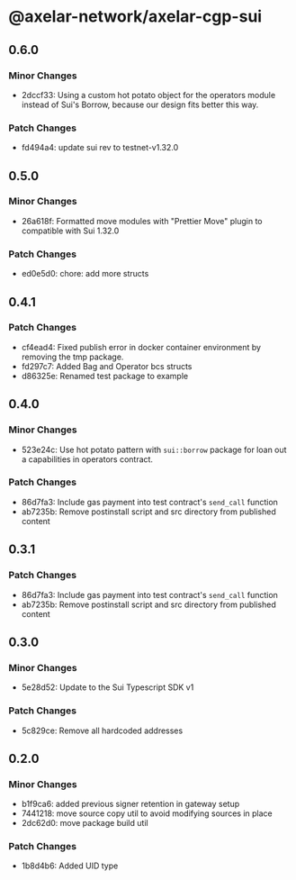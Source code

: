 # @axelar-network/axelar-cgp-sui

## 0.6.0

### Minor Changes

-   2dccf33: Using a custom hot potato object for the operators module instead of Sui's Borrow, because our design fits better this way.

### Patch Changes

-   fd494a4: update sui rev to testnet-v1.32.0

## 0.5.0

### Minor Changes

-   26a618f: Formatted move modules with "Prettier Move" plugin to compatible with Sui 1.32.0

### Patch Changes

-   ed0e5d0: chore: add more structs

## 0.4.1

### Patch Changes

-   cf4ead4: Fixed publish error in docker container environment by removing the tmp package.
-   fd297c7: Added Bag and Operator bcs structs
-   d86325e: Renamed test package to example

## 0.4.0

### Minor Changes

-   523e24c: Use hot potato pattern with `sui::borrow` package for loan out a capabilities in operators contract.

### Patch Changes

-   86d7fa3: Include gas payment into test contract's `send_call` function
-   ab7235b: Remove postinstall script and src directory from published content

## 0.3.1

### Patch Changes

-   86d7fa3: Include gas payment into test contract's `send_call` function
-   ab7235b: Remove postinstall script and src directory from published content

## 0.3.0

### Minor Changes

-   5e28d52: Update to the Sui Typescript SDK v1

### Patch Changes

-   5c829ce: Remove all hardcoded addresses

## 0.2.0

### Minor Changes

-   b1f9ca6: added previous signer retention in gateway setup
-   7441218: move source copy util to avoid modifying sources in place
-   2dc62d0: move package build util

### Patch Changes

-   1b8d4b6: Added UID type
